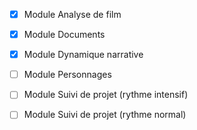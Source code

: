 

- [x] Module Analyse de film
- [x] Module Documents
- [x] Module Dynamique narrative

- [ ] Module Personnages

- [ ] Module Suivi de projet (rythme intensif)
- [ ] Module Suivi de projet (rythme normal)
